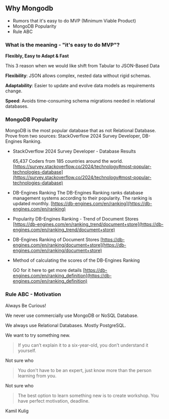 ## Why Mongodb

* Rumors that it's easy to do MVP (Minimum Viable Product)
* MongoDB Popularity
* Rule ABC

### What is the meaning - "it's easy to do MVP"?

**Flexibly, Easy to Adapt & Fast**

This 3 reason when we would like shift from Tabular to JSON-Based Data

**Flexibility**: JSON allows complex, nested data without rigid schemas.

**Adaptability**: Easier to update and evolve data models as requirements change.

**Speed**: Avoids time-consuming schema migrations needed in relational databases.  


### MongoDB Popularity

MongoDB is the most popular database that as not Relational Database. Prove from two sources: StackOverflow 2024 Survey Developer, DB-Engines Ranking.

* StackOverflow 2024 Survey Developer - Database Results

  65,437 Coders from 185 countries around the world.
  [https://survey.stackoverflow.co/2024/technology#most-popular-technologies-database](https://survey.stackoverflow.co/2024/technology#most-popular-technologies-database)

* DB-Engines Ranking
  The DB-Engines Ranking ranks database management systems according to their popularity. The ranking is updated monthly.
  [https://db-engines.com/en/ranking](https://db-engines.com/en/ranking)


* Popularity DB-Engines Ranking - Trend of Document Stores   
  [https://db-engines.com/en/ranking_trend/document+store](https://db-engines.com/en/ranking_trend/document+store)

* DB-Engines Ranking of Document Stores
  [https://db-engines.com/en/ranking/document+store](https://db-engines.com/en/ranking/document+store)

* Method of calculating the scores of the DB-Engines Ranking 
  
  GO for it here to get more details [https://db-engines.com/en/ranking_definition](https://db-engines.com/en/ranking_definition)


### Rule ABC - Motivation

Always Be Curious! 

We never use commercially use MongoDB or NoSQL Database.

We always use Relational Databases. Mostly PostgreSQL.

We want to try something new.


> If you can’t explain it to a six-year-old, you don’t understand it yourself.

Not sure who


> You don't have to be an expert, just know more than the person learning from you.

Not sure who


> The best option to learn something new is to create workshop. You have perfect motivation, deadline. 

Kamil Kulig

